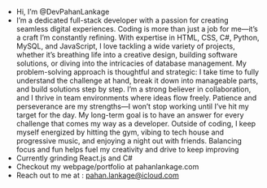 - Hi, I’m @DevPahanLankage
- I’m a dedicated full-stack developer with a passion for creating seamless digital experiences. Coding is more than just a job for me—it’s a craft I’m constantly refining. With expertise in HTML, CSS, C#, Python, MySQL, and JavaScript, I love tackling a wide variety of projects, whether it’s breathing life into a creative design, building software solutions, or diving into the intricacies of database management. My problem-solving approach is thoughtful and strategic: I take time to fully understand the challenge at hand, break it down into manageable parts, and build solutions step by step. I’m a strong believer in collaboration, and I thrive in team environments where ideas flow freely. Patience and perseverance are my strengths—I won’t stop working until I’ve hit my target for the day. My long-term goal is to have an answer for every challenge that comes my way as a developer. Outside of coding, I keep myself energized by hitting the gym, vibing to tech house and progressive music, and enjoying a night out with friends. Balancing focus and fun helps fuel my creativity and drive to keep improving
- Currently grinding React.js and C#
- Checkout my webpage/portfolio at pahanlankage.com
- Reach out to me at : pahan.lankage@icloud.com
  

<!---
DevPahanLankage/DevPahanLankage is a ✨ special ✨ repository because its `README.md` (this file) appears on your GitHub profile.
You can click the Preview link to take a look at your changes.
--->
